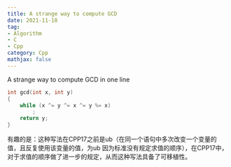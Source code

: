 ```yaml
---
title: A strange way to compute GCD
date: 2021-11-18
tag: 
- Algorithm
- C
- Cpp
category: Cpp
mathjax: false
---
```

A strange way to compute GCD in one line
<!--more-->
```cpp
int gcd(int x, int y)
{
    while (x ^= y ^= x ^= y %= x)
        ;
    return y;
}
```

有趣的是：这种写法在CPP17之前是ub（在同一个语句中多次改变一个变量的值，且反复使用该变量的值，为ub 因为标准没有规定求值的顺序），在CPP17中，对于求值的顺序做了进一步的规定，从而这种写法具备了可移植性。